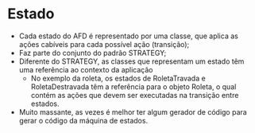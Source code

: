 # Estado

- Cada estado do AFD é representado por uma classe, que aplica as ações cabíveis para cada possível ação (transição);
- Faz parte do conjunto do padrão STRATEGY;
- Diferente do STRATEGY, as classes que representam um estado têm uma referência ao contexto da aplicação
    - No exemplo da roleta, os estados de RoletaTravada e RoletaDestravada têm a referência para o objeto Roleta, o qual contém as ações que devem ser executadas na transição entre estados.
- Muito massante, as vezes é melhor ter algum gerador de código para gerar o código da máquina de estados.